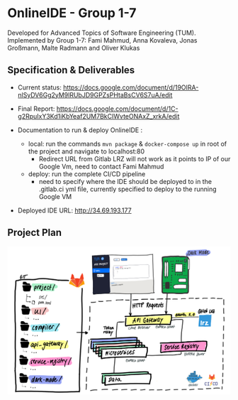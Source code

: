 # OnlineIDE - Group 1-7
Developed for Advanced Topics of Software Engineering (TUM). Implemented by Group 1-7: Fami Mahmud, Anna Kovaleva, Jonas Großmann, Malte Radmann and Oliver Klukas

## Specification & Deliverables
- Current status: https://docs.google.com/document/d/19OIRA-nlSyDV6Gg2yM9lRUbJD9GPZsPHtaBsCV6S7uA/edit

- Final Report: https://docs.google.com/document/d/1C-g2RpuIxY3Kd1iKbYeaf2UM7BkCIWvteONAxZ_xrkA/edit

- Documentation to run & deploy OnlineIDE :
    - local: run the commands `mvn package` & `docker-compose up` in root of the project and navigate to localhost:80
        -   Redirect URL from Gitlab LRZ will not work as it points to IP of our Google Vm, need to contact Fami Mahmud
    - deploy: run the complete CI/CD pipeline
        -   need to specify where the IDE should be deployed to in the .gitlab.ci yml file, currently specified to deploy to the running Google VM

- Deployed IDE URL: http://34.69.193.177

## Project Plan
![plan](misc/project_plan.png)

